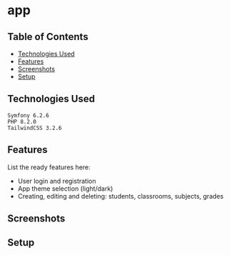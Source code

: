 # app

## Table of Contents
* [Technologies Used](#technologies-used)
* [Features](#features)
* [Screenshots](#screenshots)
* [Setup](#setup)

## Technologies Used

    Symfony 6.2.6
    PHP 8.2.0
    TailwindCSS 3.2.6
    
    
## Features
List the ready features here:
- User login and registration
- App theme selection (light/dark)
- Creating, editing and deleting: students, classrooms, subjects, grades

## Screenshots

## Setup
    
